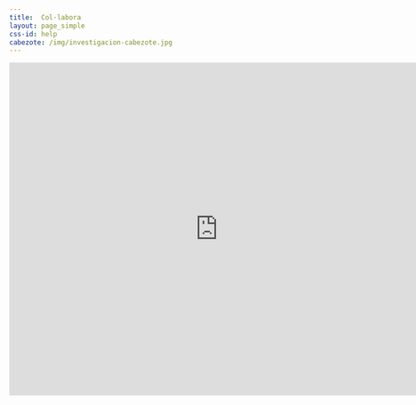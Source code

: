 ```yaml
---
title:  Col·labora
layout: page_simple
css-id: help
cabezote: /img/investigacion-cabezote.jpg
---
```

<iframe src="https://martinez.typeform.com/to/ABbL1V" width="750" height="600" frameborder="0" marginheight="0" marginwidth="80" align="center">Cargando…</iframe>
